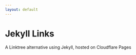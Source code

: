```yaml
---
layout: default
---
```


# Jekyll Links

A Linktree alternative using Jekyll, hosted on Cloudflare Pages
